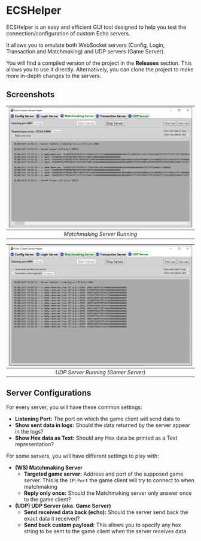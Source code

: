 ﻿# ECSHelper
ECSHelper is an easy and efficient GUI tool designed to help you test the connection/configuration of custom Echo servers.

It allows you to emulate both WebSocket servers (Config, Login, Transaction and Matchmaking) and UDP servers (Game Server).

You will find a compiled version of the project in the **Releases** section.
This allows you to use it directly. 
Alternatively, you can clone the project to make more in-depth changes to the servers.

## Screenshots

| ![Matchmaking Server Running](Screenshots/MatchmakingServerRunning.png?raw=true "Matchmaking Server Running") |
|:-------------------------------------------------------------------------------------------------------------:| 
|                                         *Matchmaking Server Running*                                          |

| ![UDP Server Running](Screenshots/UDPServerRunning.png?raw=true "UDP Server Running") |
|:-------------------------------------------------------------------------------------:| 
|                          *UDP Server Running (Gamer Server)*                          |

## Server Configurations
For every server, you will have these common settings:
- **Listening Port:** The port on which the game client will send data to
- **Show sent data in logs:** Should the data returned by the server appear in the logs?
- **Show Hex data as Text:** Should any Hex data be printed as a Text representation?

For some servers, you will have different settings to play with:
- **(WS) Matchmaking Server**
   - **Targeted game server:** Address and port of the supposed game server. This is the `IP:Port` the game client will try to connect to when matchmaking
   - **Reply only once:** Should the Matchmaking server only answer once to the game client?
- **(UDP) UDP Server (aka. Game Server)**
   - **Send received data back (echo):** Should the server send back the exact data it received?
   - **Send back custom payload:** This allows you to specify any hex string to be sent to the game client when the server receives data